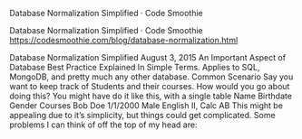 Database Normalization Simplified · Code Smoothie

Database Normalization Simplified · Code Smoothie
https://codesmoothie.com/blog/database-normalization.html

Database Normalization Simplified August 3, 2015 An Important Aspect of Database Best Practice Explained In Simple Terms. Applies to SQL, MongoDB, and pretty much any other database. Common Scenario Say you want to keep track of Students and their courses. How would you go about doing this? You might have do it like this, with a single table Name Birthdate Gender Courses Bob Doe 1/1/2000 Male English II, Calc AB This might be appealing due to it’s simplicity, but things could get complicated. Some problems I can think of off the top of my head are: